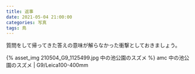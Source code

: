 ```yaml
---
title: 返事
date: 2021-05-04 21:00:00
categories: 写真
tags: 鳥
---
```


質問をして帰ってきた答えの意味が解らなかった衝撃としておきましょう。

{% asset_img 210504_G9_1125499.jpg 中の池公園のスズメ %}
amc
中の池公園のスズメ | G9/Leica100-400mm